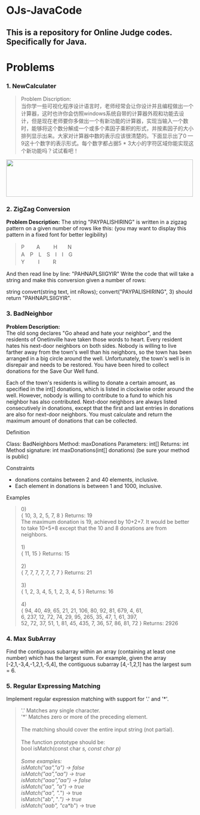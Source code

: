 # OJs-JavaCode
This is a repository for Online Judge codes. <B> Specifically for Java. </B>
---
# Problems
### 1. NewCalculater
> Problem Discription:  								
当你学一些可视化程序设计语言时，老师经常会让你设计并且编程做出一个计算器，这时也许你会仿照windows系统自带的计算器外观和功能去设计，但是现在老师要你多做出一个有新功能的计算器，实现当输入一个数时，能够将这个数分解成一个或多个素因子乘积的形式，并按素因子的大小排列显示出来。大家对计算器中数的表示应该很清楚的。下面显示出了0 — 9这十个数字的表示形式。每个数字都占据5 * 3大小的字符区域你能实现这个新功能吗？试试看吧！<br/>
<img src="http://bj.bcebos.com/v1/acmcoder/2872251999649310.png?authorization=bce-auth-v1%2F02fe1db0eea94e8480054b43acd6124f%2F2016-06-20T07%3A10%3A11Z%2F-1%2F%2Fde80d2cde57b29c254d50767649e10b8039cc670da78dd7c5780b6afc796931c" width="500" height="100"/>

### 2. ZigZag Conversion
**Problem Description:** The string "PAYPALISHIRING" is written in a zigzag pattern on a given number of rows like this: (you may want to display this pattern in a fixed font for better legibility)
> P　 　A 　 　H　　N<br>
> A　P　L　S　I　I　G<br>
> Y 　 　I 　 　R

And then read line by line: "PAHNAPLSIIGYIR"
Write the code that will take a string and make this conversion given a number of rows:

string convert(string text, int nRows);
convert("PAYPALISHIRING", 3) should return "PAHNAPLSIIGYIR".

### 3. BadNeighbor
**Problem Description:** <br/>
The old song declares "Go ahead and hate your neighbor", and the residents of Onetinville have taken those words to heart. Every resident hates his next-door neighbors on both sides. Nobody is willing to live farther away from the town's well than his neighbors, so the town has been arranged in a big circle around the well. Unfortunately, the town's well is in disrepair and needs to be restored. You have been hired to collect donations for the Save Our Well fund.

Each of the town's residents is willing to donate a certain amount, as specified in the int[] donations, which is listed in clockwise order around the well. However, nobody is willing to contribute to a fund to which his neighbor has also contributed. Next-door neighbors are always listed consecutively in donations, except that the first and last entries in donations are also for next-door neighbors. You must calculate and return the maximum amount of donations that can be collected.

 
Definition
    	
Class:	BadNeighbors
Method:	maxDonations
Parameters:	int[]
Returns:	int
Method signature:	int maxDonations(int[] donations)
(be sure your method is public)
    
  
Constraints
-	donations contains between 2 and 40 elements, inclusive.
-	Each element in donations is between 1 and 1000, inclusive.
 
Examples
> 0)<br>	{ 10, 3, 2, 5, 7, 8 }
Returns: 19<br>
The maximum donation is 19, achieved by 10+2+7. It would be better to take 10+5+8 except that the 10 and 8 donations are from neighbors.<br><br>
> 1)<br>{ 11, 15 }
Returns: 15<br><br>
> 2)<br>{ 7, 7, 7, 7, 7, 7, 7 }
Returns: 21<br><br>
>3)	<br>{ 1, 2, 3, 4, 5, 1, 2, 3, 4, 5 }
Returns: 16<br><br>
> 4)<br>{ 94, 40, 49, 65, 21, 21, 106, 80, 92, 81, 679, 4, 61, <br> 
  6, 237, 12, 72, 74, 29, 95, 265, 35, 47, 1, 61, 397,<br>
  52, 72, 37, 51, 1, 81, 45, 435, 7, 36, 57, 86, 81, 72 }
Returns: 2926

### 4. Max SubArray
Find the contiguous subarray within an array
 (containing at least one number) which has the largest sum.
 For example, given the array [-2,1,-3,4,-1,2,1,-5,4],
 the contiguous subarray [4,-1,2,1] has the largest sum = 6.

### 5. Regular Expressing Matching
Implement regular expression matching with support for '.' and '*'.
> '.' Matches any single character.<br>
> '\*' Matches zero or more of the preceding element.<br><br>
> The matching should cover the entire input string (not partial).<br><br>
> The function prototype should be:<br>
> bool isMatch(const char *s, const char *p)<br><br>
Some examples:<br>
isMatch("aa","a") → false<br>
isMatch("aa","aa") → true<br>
isMatch("aaa","aa") → false<br>
isMatch("aa", "a*") → true<br>
isMatch("aa", ".*") → true<br>
isMatch("ab", ".*") → true<br>
isMatch("aab", "c*a*b") → true